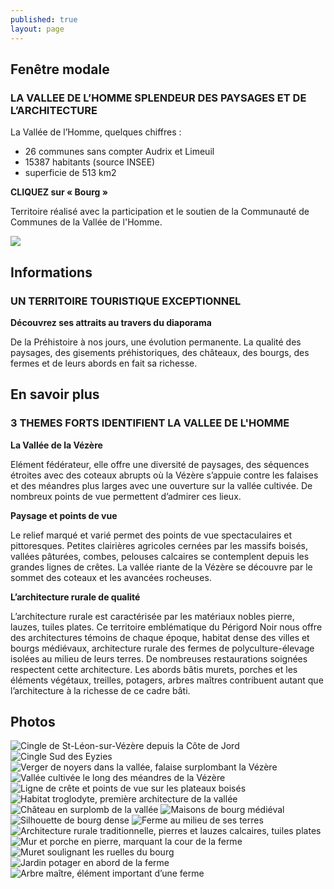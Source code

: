 ```yaml
---
published: true
layout: page
---
```





## Fenêtre modale

### LA VALLEE DE L’HOMME  SPLENDEUR DES PAYSAGES ET DE L’ARCHITECTURE

La Vallée de l’Homme, quelques chiffres : 

- 26 communes sans compter Audrix et Limeuil
- 15387 habitants (source INSEE)
- superficie de 513 km2

**CLIQUEZ sur « Bourg »**

Territoire réalisé avec la participation et le soutien de la Communauté de Communes de la Vallée de l'Homme.

![](/data/images/9/portrait/9_PORTRAIT_logo.jpg)



## Informations

### UN TERRITOIRE TOURISTIQUE EXCEPTIONNEL

**Découvrez ses attraits au travers du diaporama**

De la Préhistoire à nos jours, une évolution permanente. La qualité des paysages, des gisements préhistoriques, des châteaux, des bourgs, des fermes et de leurs abords en fait sa richesse.


## En savoir plus

### 3 THEMES FORTS IDENTIFIENT LA VALLEE DE L'HOMME

**La Vallée de la Vézère**

Elément fédérateur, elle offre une diversité de paysages, des séquences étroites avec des coteaux abrupts où la Vézère s’appuie contre les falaises et des méandres plus larges avec une ouverture sur la vallée cultivée. De nombreux points de vue permettent d’admirer ces lieux.

**Paysage et points de vue**

Le relief marqué et varié permet des points de vue spectaculaires et pittoresques. Petites clairières agricoles cernées par les massifs boisés, vallées pâturées, combes, pelouses calcaires se contemplent depuis les grandes lignes de crêtes. La vallée riante de la Vézère se découvre par le sommet des coteaux et les avancées rocheuses.

**L’architecture rurale de qualité**

L’architecture rurale est caractérisée par les matériaux nobles pierre, lauzes, tuiles plates. Ce territoire emblématique du Périgord Noir nous offre des architectures témoins de chaque époque, habitat dense des villes et bourgs médiévaux, architecture rurale des fermes de polyculture-élevage isolées au milieu de leurs terres. De nombreuses restaurations soignées respectent cette architecture. Les abords bâtis murets, porches et les éléments végétaux, treilles, potagers, arbres maîtres contribuent autant que l’architecture à la richesse de ce cadre bâti.

## Photos
![Cingle de St-Léon-sur-Vézère depuis la Côte de Jord](/data/images/9/portrait/9_PORTRAIT_01.jpg)
![Cingle Sud des Eyzies](/data/images/9/portrait/9_PORTRAIT_02.jpg)
![Verger de noyers dans la vallée, falaise surplombant la Vézère](/data/images/9/portrait/9_PORTRAIT_03.jpg)
![Vallée cultivée le long des méandres de la Vézère](/data/images/9/portrait/9_PORTRAIT_04.jpg)
![Ligne de crête et points de vue sur les plateaux boisés](/data/images/9/portrait/9_PORTRAIT_05.jpg)
![Habitat troglodyte, première architecture de la vallée](/data/images/9/portrait/9_PORTRAIT_06.jpg)
![Château en surplomb de la vallée](/data/images/9/portrait/9_PORTRAIT_07.jpg)
![Maisons de bourg médiéval](/data/images/9/portrait/9_PORTRAIT_08.jpg)
![Silhouette de bourg dense](/data/images/9/portrait/9_PORTRAIT_09.jpg)
![Ferme au milieu de ses terres](/data/images/9/portrait/9_PORTRAIT_10.jpg)
![Architecture rurale traditionnelle, pierres et lauzes calcaires, tuiles plates](/data/images/9/portrait/9_PORTRAIT_11.jpg)
![Mur et porche en pierre, marquant la cour de la ferme](/data/images/9/portrait/9_PORTRAIT_12.jpg)
![Muret soulignant les ruelles du bourg](/data/images/9/portrait/9_PORTRAIT_13.jpg)
![Jardin potager en abord de la ferme](/data/images/9/portrait/9_PORTRAIT_14.jpg)
![Arbre maître, élément important d’une ferme](/data/images/9/portrait/9_PORTRAIT_15.jpg)
